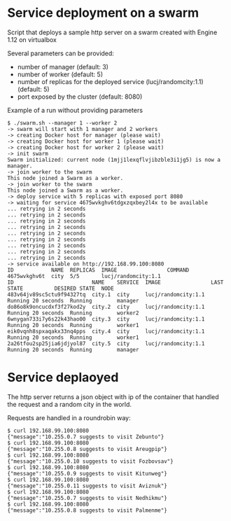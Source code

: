 # Service deployment on a swarm

Script that deploys a sample http server on a swarm created with Engine 1.12 on virtualbox

Several parameters can be provided:
* number of manager (default: 3)
* number of worker (default: 5)
* number of replicas for the deployed service (lucj/randomcity:1.1) (default: 5)
* port exposed by the cluster (default: 8080)

Example of a run without providing parameters

```
$ ./swarm.sh --manager 1 --worker 2
-> swarm will start with 1 manager and 2 workers
-> creating Docker host for manager (please wait)
-> creating Docker host for worker 1 (please wait)
-> creating Docker host for worker 2 (please wait)
-> init swarm
Swarm initialized: current node (1mjj1lexqflvjibzble3i1jg5) is now a manager.
-> join worker to the swarm
This node joined a Swarm as a worker.
-> join worker to the swarm
This node joined a Swarm as a worker.
-> deploy service with 5 replicas with exposed port 8080
-> waiting for service 4675wvkghv6tdgxzqxbey2l4x to be available
... retrying in 2 seconds
... retrying in 2 seconds
... retrying in 2 seconds
... retrying in 2 seconds
... retrying in 2 seconds
... retrying in 2 seconds
... retrying in 2 seconds
... retrying in 2 seconds
... retrying in 2 seconds
-> service available on http://192.168.99.100:8080
ID            NAME  REPLICAS  IMAGE                COMMAND
4675wvkghv6t  city  5/5       lucj/randomcity:1.1
ID                         NAME    SERVICE  IMAGE                LAST STATE          DESIRED STATE  NODE
483v64jv89sc5ctu9f94327tq  city.1  city     lucj/randomcity:1.1  Running 20 seconds  Running        manager
do86o8k9oncucdxf3f27kod2y  city.2  city     lucj/randomcity:1.1  Running 20 seconds  Running        worker2
6wnygan733i7y6s22k43hao00  city.3  city     lucj/randomcity:1.1  Running 20 seconds  Running        worker1
eik0vqnh8spxaqakx33nq4pps  city.4  city     lucj/randomcity:1.1  Running 20 seconds  Running        worker1
2a26tfou2sp25jia6jdjyol87  city.5  city     lucj/randomcity:1.1  Running 20 seconds  Running        manager
```

# Service deplaoyed

The http server returns a json object with ip of the container that handled the request and a random city in the world.

Requests are handled in a roundrobin way:

```
$ curl 192.168.99.100:8080
{"message":"10.255.0.7 suggests to visit Zebunto"}
$ curl 192.168.99.100:8080
{"message":"10.255.0.8 suggests to visit Areugpip"}
$ curl 192.168.99.100:8080
{"message":"10.255.0.10 suggests to visit Fozbovsav"}
$ curl 192.168.99.100:8080
{"message":"10.255.0.9 suggests to visit Kitunweg"}
$ curl 192.168.99.100:8080
{"message":"10.255.0.11 suggests to visit Aviznuk"}
$ curl 192.168.99.100:8080
{"message":"10.255.0.7 suggests to visit Nedhikmu"}
$ curl 192.168.99.100:8080
{"message":"10.255.0.8 suggests to visit Palmenme"}
```

